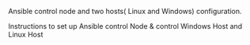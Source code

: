 Ansible control node and two hosts( Linux and Windows) configuration.

Instructions to set up Ansible control Node  & control Windows Host and Linux Host
